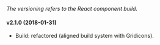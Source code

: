 _The versioning refers to the React component build._

#### v2.1.0 (2018-01-31)
* Build: refactored (aligned build system with Gridicons).
